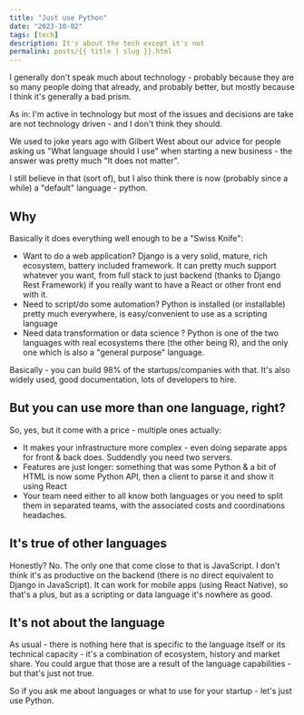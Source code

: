 ```yaml
---
title: "Just use Python"
date: "2023-10-02"
tags: [tech]
description: It's about the tech except it's not
permalink: posts/{{ title | slug }}.html
---
```


I generally don't speak much about technology - probably because they are so many people doing that already, and probably better, but mostly because I think it's generally a bad prism.

As in: I'm active in technology but most of the issues and decisions are take are not technology driven - and I don't think they should.

We used to joke years ago with Gilbert West about our advice for people asking us "What language should I use" when starting a new business - the answer was pretty much "It does not matter".

I still believe in that (sort of), but I also think there is now (probably since a while) a "default" language - python.

## Why

Basically it does everything well enough to be a "Swiss Knife":

- Want to do a web application? Django is a very solid, mature, rich ecosystem, battery included framework. It can pretty much support whatever you want, from full stack to just backend (thanks to Django Rest Framework) if you really want to have a React or other front end with it.
- Need to script/do some automation? Python is installed (or installable) pretty much everywhere, is easy/convenient to use as a scripting language
- Need data transformation or data science ? Python is one of the two languages with real ecosystems there (the other being R), and the only one which is also a "general purpose" language.

Basically - you can build 98% of the startups/companies with that. It's also widely used, good documentation, lots of developers to hire.

## But you can use more than one language, right?

So, yes, but it come with a price - multiple ones actually:

- It makes your infrastructure more complex - even doing separate apps for front & back does. Suddendly you need two servers.
- Features are just longer: something that was some Python & a bit of HTML is now some Python API, then a client to parse it and show it using React
- Your team need either to all know both languages or you need to split them in separated teams, with the associated costs and coordinations headaches.

## It's true of other languages

Honestly? No. The only one that come close to that is JavaScript. I don't think it's as productive on the backend (there is no direct equivalent to Django in JavaScript). It can work for mobile apps (using React Native), so that's a plus, but as a scripting or data language it's nowhere as good.

## It's not about the language

As usual - there is nothing here that is specific to the language itself or its technical capacity - it's a combination of ecosystem, history and market share. You could argue that those are a result of the language capabilities - but that's just not true.

So if you ask me about languages or what to use for your startup - let's just use Python.
